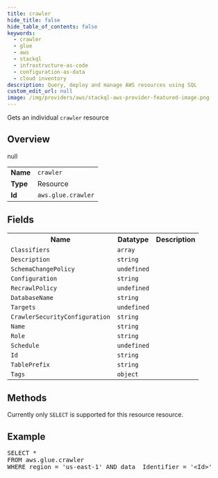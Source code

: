 ```yaml
---
title: crawler
hide_title: false
hide_table_of_contents: false
keywords:
  - crawler
  - glue
  - aws
  - stackql
  - infrastructure-as-code
  - configuration-as-data
  - cloud inventory
description: Query, deploy and manage AWS resources using SQL
custom_edit_url: null
image: /img/providers/aws/stackql-aws-provider-featured-image.png
---
```

Gets an individual <code>crawler</code> resource

## Overview
<table><tbody>
<tr><td><b>Name</b></td><td><code>crawler</code></td></tr>
<tr><td><b>Type</b></td><td>Resource</td></tr>
null
<tr><td><b>Id</b></td><td><code>aws.glue.crawler</code></td></tr>
</tbody></table>

## Fields
<table><tbody>
<tr><th>Name</th><th>Datatype</th><th>Description</th></tr>
<tr><td><code>Classifiers</code></td><td><code>array</code></td><td></td></tr>
<tr><td><code>Description</code></td><td><code>string</code></td><td></td></tr>
<tr><td><code>SchemaChangePolicy</code></td><td><code>undefined</code></td><td></td></tr>
<tr><td><code>Configuration</code></td><td><code>string</code></td><td></td></tr>
<tr><td><code>RecrawlPolicy</code></td><td><code>undefined</code></td><td></td></tr>
<tr><td><code>DatabaseName</code></td><td><code>string</code></td><td></td></tr>
<tr><td><code>Targets</code></td><td><code>undefined</code></td><td></td></tr>
<tr><td><code>CrawlerSecurityConfiguration</code></td><td><code>string</code></td><td></td></tr>
<tr><td><code>Name</code></td><td><code>string</code></td><td></td></tr>
<tr><td><code>Role</code></td><td><code>string</code></td><td></td></tr>
<tr><td><code>Schedule</code></td><td><code>undefined</code></td><td></td></tr>
<tr><td><code>Id</code></td><td><code>string</code></td><td></td></tr>
<tr><td><code>TablePrefix</code></td><td><code>string</code></td><td></td></tr>
<tr><td><code>Tags</code></td><td><code>object</code></td><td></td></tr>

</tbody></table>

## Methods
Currently only <code>SELECT</code> is supported for this resource resource.

## Example
<pre>
SELECT * 
FROM aws.glue.crawler
WHERE region = 'us-east-1' AND data__Identifier = '&lt;Id&gt;'
</pre>
